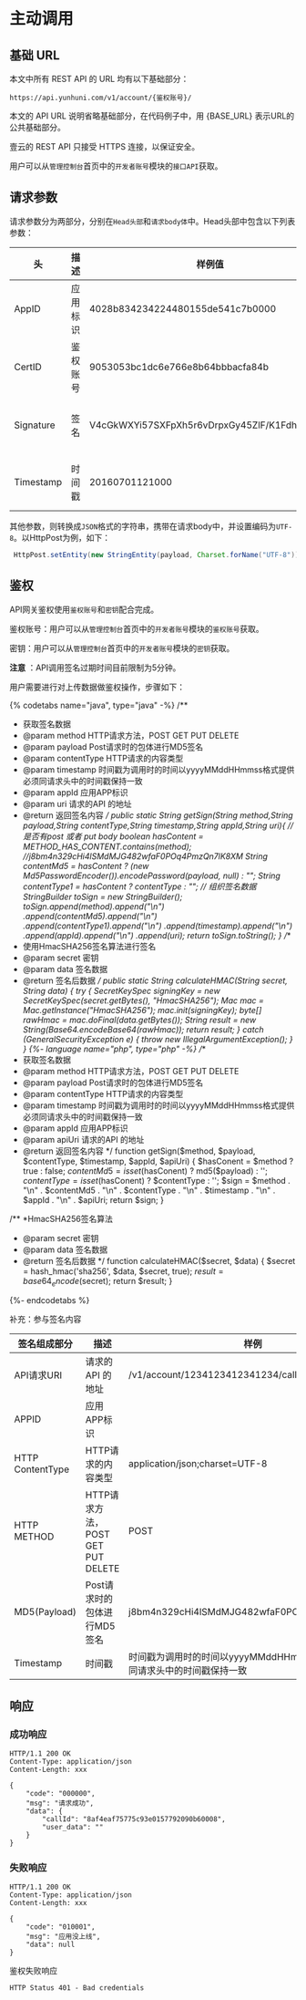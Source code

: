 # 主动调用
<!-- toc -->

## 基础 URL
本文中所有 REST API 的 URL 均有以下基础部分：

```
https://api.yunhuni.com/v1/account/{鉴权账号}/
```

本文的 API URL 说明省略基础部分，在代码例子中，用 {BASE_URL} 表示URL的公共基础部分。

壹云的 REST API 只接受 HTTPS 连接，以保证安全。

用户可以从`管理控制台`首页中的`开发者账号`模块的`接口API`获取。

## 请求参数

请求参数分为两部分，分别在`Head头部`和`请求body体`中。Head头部中包含以下列表参数：

| 头         | 描述   | 样例值                                      | 备注                              |
| --------- | ---- | ---------------------------------------- | ------------------------------- |
| AppID     | 应用标识 | 4028b834234224480155de541c7b0000         | 用户指定的应用标识                       |
| CertID    | 鉴权账号 | 9053053bc1dc6e766e8b64bbbacfa84b         | 用户通过登录控制台获取                     |
| Signature | 签名   | V4cGkWXYi57SXFpXh5r6vDrpxGy45ZlF/K1FdhOm0lk= | 使用HmacSHA256签名算法组合请求数据进行签名，参考鉴权 |
| Timestamp | 时间戳  | 20160701121000                           | 时间戳为调用时的时间以yyyyMMddHHmmss格式提供   |

其他参数，则转换成`JSON`格式的字符串，携带在请求body中，并设置编码为`UTF-8`。以HttpPost为例，如下：

```java
 HttpPost.setEntity(new StringEntity(payload, Charset.forName("UTF-8")));
```

## 鉴权

API网关鉴权使用`鉴权账号`和`密钥`配合完成。

鉴权账号：用户可以从`管理控制台`首页中的`开发者账号`模块的`鉴权账号`获取。

密钥：用户可以从`管理控制台`首页中的`开发者账号`模块的`密钥`获取。

**注意** ：API调用签名过期时间目前限制为5分钟。

用户需要进行对上传数据做鉴权操作，步骤如下：

{% codetabs name="java", type="java" -%}
 /**
 * 获取签名数据
 * @param method HTTP请求方法，POST GET PUT DELETE
 * @param payload Post请求时的包体进行MD5签名
 * @param contentType HTTP请求的内容类型
 * @param timestamp 时间戳为调用时的时间以yyyyMMddHHmmss格式提供 必须同请求头中的时间戳保持一致
 * @param appId 应用APP标识
 * @param uri 请求的API 的地址
 * @return 返回签名内容
 */
public static String getSign(String method,String payload,String contentType,String timestamp,String appId,String uri){
    // 是否有post 或者 put  body
    boolean hasContent = METHOD_HAS_CONTENT.contains(method);
    //j8bm4n329cHi4lSMdMJG482wfaF0POq4PmzQn7lK8XM
    String contentMd5 = hasContent ? (new Md5PasswordEncoder()).encodePassword(payload, null) : "";
    String contentType1 = hasContent ? contentType : "";
    // 组织签名数据
    StringBuilder toSign = new StringBuilder();
    toSign.append(method).append("\n")
            .append(contentMd5).append("\n")
            .append(contentType1).append("\n")
            .append(timestamp).append("\n")
            .append(appId).append("\n")
            .append(uri);
    return toSign.toString();
}
/**
 * 使用HmacSHA256签名算法进行签名
 * @param secret 密钥
 * @param data 签名数据
 * @return 签名后数据
 */
public static String calculateHMAC(String secret, String data) {
    try {
        SecretKeySpec signingKey = new SecretKeySpec(secret.getBytes(), "HmacSHA256");
        Mac mac = Mac.getInstance("HmacSHA256");
        mac.init(signingKey);
        byte[] rawHmac = mac.doFinal(data.getBytes());
        String result = new String(Base64.encodeBase64(rawHmac));
        return result;
    } catch (GeneralSecurityException e) {
        throw new IllegalArgumentException();
    }
}
{%- language name="php", type="php" -%}
/**
 * 获取签名数据
 * @param method HTTP请求方法，POST GET PUT DELETE
 * @param payload Post请求时的包体进行MD5签名
 * @param contentType HTTP请求的内容类型
 * @param timestamp 时间戳为调用时的时间以yyyyMMddHHmmss格式提供 必须同请求头中的时间戳保持一致
 * @param appId 应用APP标识
 * @param apiUri 请求的API 的地址
 * @return 返回签名内容
 */
function getSign($method, $payload, $contentType, $timestamp, $appId, $apiUri)
{
    $hasConent = $method ? true : false;
    $contentMd5 = isset($hasConent) ? md5($payload) : '';
    $contentType = isset($hasConent) ? $contentType : '';
    $sign = $method . "\n" . $contentMd5 . "\n" . $contentType . "\n" . $timestamp . "\n" . $appId . "\n" . $apiUri;
    return $sign;
}

/**
 *HmacSHA256签名算法
 * @param secret 密钥
 * @param data 签名数据
 * @return 签名后数据
 */
function calculateHMAC($secret, $data)
{
    $secret = hash_hmac('sha256', $data, $secret, true);
    $result = base64_encode($secret);
    return $result;
}

{%- endcodetabs %}

补充：参与签名内容

| 签名组成部分           | 描述                           | 样例                                       |
| ---------------- | ---------------------------- | ---------------------------------------- |
| API请求URI         | 请求的API 的地址                   | /v1/account/1234123412341234/call/1234123411234 |
| APPID            | 应用APP标识                      |                                          |
| HTTP ContentType | HTTP请求的内容类型                  | application/json;charset=UTF-8           |
| HTTP METHOD      | HTTP请求方法，POST GET PUT DELETE | POST                                     |
| MD5(Payload)     | Post请求时的包体进行MD5签名            | j8bm4n329cHi4lSMdMJG482wfaF0POq4PmzQn7lK8XM |
| Timestamp        | 时间戳                          | 时间戳为调用时的时间以yyyyMMddHHmmss格式提供必须同请求头中的时间戳保持一致 |

## 响应

### 成功响应
```http 
HTTP/1.1 200 OK
Content-Type: application/json
Content-Length: xxx

{
    "code": "000000",
    "msg": "请求成功",
    "data": {
        "callId": "8af4eaf75775c93e0157792090b60008",
        "user_data": ""
    }
}
```

### 失败响应


```http
HTTP/1.1 200 OK
Content-Type: application/json
Content-Length: xxx

{
    "code": "010001",
    "msg": "应用没上线",
    "data": null
}
```

鉴权失败响应
```http
HTTP Status 401 - Bad credentials
```
